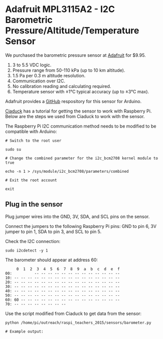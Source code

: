 # Adafruit MPL3115A2 - I2C Barometric Pressure/Altitude/Temperature Sensor

We purchased the barometric pressure sensor at [Adafruit](https://www.adafruit.com/products/1893?&main_page=product_info&products_id=1893) for $9.95.

1. 3 to 5.5 VDC logic.
2. Pressure range from 50-110 kPa (up to 10 km altitude).
3. 1.5 Pa per 0.3 m altitude resolution.
4. Communication over I2C.
5. No calibration reading and calculating required.
6. Temperature sensor with ±1°C typical accuracy (up to ±3°C max).

Adafruit provides a [GitHub](https://github.com/adafruit/Adafruit_MPL3115A2_Library) respository for this sensor for Arduino.

[Ciaduck](http://ciaduck.blogspot.com/2014/12/mpl3115a2-sensor-with-raspberry-pi.html) has a tutorial for getting the sensor to work with Raspberry Pi. Below are the steps we used from Ciaduck to work with the sensor.

The Raspberry Pi I2C communication method needs to be modified to be compatible with Arduino:

```
# Switch to the root user

sudo su

# Change the combined parameter for the i2c_bcm2708 kernel module to true

echo -n 1 > /sys/module/i2c_bcm2708/parameters/combined

# Exit the root account

exit
```

## Plug in the sensor

Plug jumper wires into the GND, 3V, SDA, and SCL pins on the sensor.

Connect the jumpers to the following Raspberry Pi pins: GND to pin 6, 3V jumper to pin 1, SDA to pin 3, and SCL to pin 5.

Check the I2C connection:

```
sudo i2cdetect -y 1
```

The barometer should appear at address 60:

```
     0  1  2  3  4  5  6  7  8  9  a  b  c  d  e  f
00:          -- -- -- -- -- -- -- -- -- -- -- -- --
10: -- -- -- -- -- -- -- -- -- -- -- -- -- -- -- --
20: -- -- -- -- -- -- -- -- -- -- -- -- -- -- -- --
30: -- -- -- -- -- -- -- -- -- -- -- -- -- -- -- --
40: -- -- -- -- -- -- -- -- -- -- -- -- -- -- -- --
50: -- -- -- -- -- -- -- -- -- -- -- -- -- -- -- --
60: 60 -- -- -- -- -- -- -- -- -- -- -- -- -- -- --
70: -- -- -- -- -- -- -- --
```

Use the script modified from Ciaduck to get data from the sensor:

```
python /home/pi/outreach/raspi_teachers_2015/sensors/barometer.py

# Example output:

```